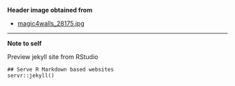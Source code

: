 **Header image obtained from**

- [magic4walls_28175.jpg](http://www.magic4walls.com/wallpaper/fantasy-art-hell-reflection-boat-spirit-soul-moon-hungry-ghosts-28175.html)

----
**Note to self**

Preview jekyll site from RStudio
```
## Serve R Markdown based websites
servr::jekyll() 
```
